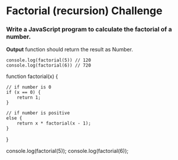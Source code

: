 # Factorial (recursion) Challenge

### Write a JavaScript program to calculate the factorial of a number.

**Output** function should return the result as Number.

```
console.log(factorial(5)) // 120
console.log(factorial(6)) // 720
```

function factorial(x) {

    // if number is 0
    if (x == 0) {
        return 1;
    }

    // if number is positive
    else {
        return x * factorial(x - 1);
    }

}

console.log(factorial(5));
console.log(factorial(6));
